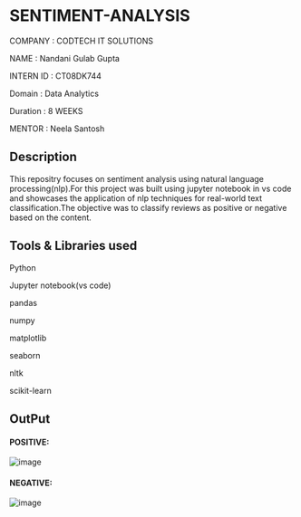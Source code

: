 # SENTIMENT-ANALYSIS

COMPANY : CODTECH IT SOLUTIONS

NAME : Nandani Gulab Gupta

INTERN ID : CT08DK744

Domain : Data Analytics

Duration : 8 WEEKS

MENTOR : Neela Santosh

## Description
This repositry focuses on sentiment analysis using natural language processing(nlp).For this project was built using jupyter notebook in vs code and showcases the application of nlp techniques for real-world text classification.The objective was to classify reviews as positive or negative based on the content.

## Tools & Libraries used
Python

Jupyter notebook(vs code)

pandas

numpy

matplotlib

seaborn

nltk

scikit-learn


## OutPut
#### POSITIVE:
![image](https://github.com/user-attachments/assets/6f27ae3d-54c4-47c6-b3a6-42560e579ffd)

#### NEGATIVE:
![image](https://github.com/user-attachments/assets/25a9a2d9-d034-4b3d-bb63-5081f43dd23a)

